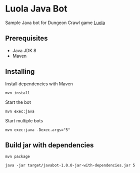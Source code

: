 # Luola Java Bot

Sample Java bot for Dungeon Crawl game [Luola](https://github.com/aoh/luola)

## Prerequisites

* Java JDK 8
* Maven

## Installing

Install dependencies with Maven

```
mvn install
```

Start the bot

```
mvn exec:java
```

Start multiple bots

```
mvn exec:java -Dexec.args="5"
```


## Build jar with dependencies

```
mvn package
```

```
java -jar target/javabot-1.0.0-jar-with-dependencies.jar 5
```
